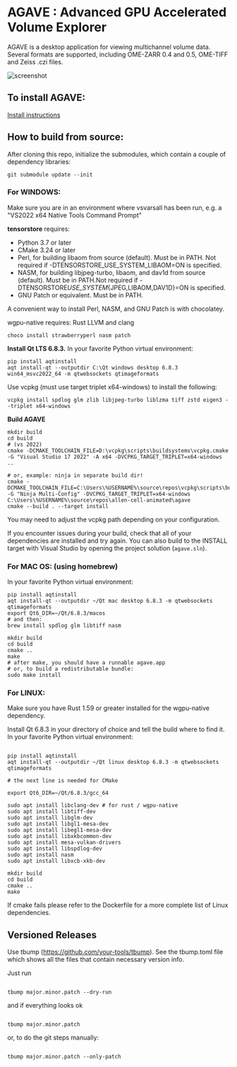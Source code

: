 # AGAVE : Advanced GPU Accelerated Volume Explorer

AGAVE is a desktop application for viewing multichannel volume data. Several formats are supported, including OME-ZARR 0.4 and 0.5, OME-TIFF and Zeiss .czi files.

![screenshot](https://github.com/user-attachments/assets/b96618f2-7020-4b93-936e-9b32b795ea83)

## To install AGAVE:

[Install instructions](INSTALL.md)

## How to build from source:

After cloning this repo, initialize the submodules, which contain a couple of dependency libraries:

```
git submodule update --init
```

### For WINDOWS:

Make sure you are in an environment where vsvarsall has been run, e.g. a "VS2022 x64 Native Tools Command Prompt"

**tensorstore** requires:

- Python 3.7 or later
- CMake 3.24 or later
- Perl, for building libaom from source (default). Must be in PATH. Not required if -DTENSORSTORE_USE_SYSTEM_LIBAOM=ON is specified.
- NASM, for building libjpeg-turbo, libaom, and dav1d from source (default). Must be in PATH.Not required if -DTENSORSTORE*USE_SYSTEM*{JPEG,LIBAOM,DAV1D}=ON is specified.
- GNU Patch or equivalent. Must be in PATH.

A convenient way to install Perl, NASM, and GNU Patch is with chocolatey.

wgpu-native requires:
Rust
LLVM and clang

```
choco install strawberryperl nasm patch
```

**Install Qt LTS 6.8.3.**
In your favorite Python virtual environment:

```
pip install aqtinstall
aqt install-qt --outputdir C:\Qt windows desktop 6.8.3 win64_msvc2022_64 -m qtwebsockets qtimageformats

```

Use vcpkg (must use target triplet x64-windows) to install the following:

```
vcpkg install spdlog glm zlib libjpeg-turbo liblzma tiff zstd eigen3 --triplet x64-windows
```

**Build AGAVE**

```
mkdir build
cd build
# (vs 2022)
cmake -DCMAKE_TOOLCHAIN_FILE=D:\vcpkg\scripts\buildsystems\vcpkg.cmake -G "Visual Studio 17 2022" -A x64 -DVCPKG_TARGET_TRIPLET=x64-windows ..

# or, example: ninja in separate build dir!
cmake -DCMAKE_TOOLCHAIN_FILE=C:\Users\%USERNAME%\source\repos\vcpkg\scripts\buildsystems\vcpkg.cmake -G "Ninja Multi-Config" -DVCPKG_TARGET_TRIPLET=x64-windows C:\Users\%USERNAME%\source\repos\allen-cell-animated\agave
cmake --build . --target install
```

You may need to adjust the vcpkg path depending on your configuration.

If you encounter issues during your build, check that all of your dependencies are installed and try again. You can also build to the INSTALL target with Visual Studio by opening the project solution (`agave.sln`).

### For MAC OS: (using homebrew)

In your favorite Python virtual environment:

```
pip install aqtinstall
aqt install-qt --outputdir ~/Qt mac desktop 6.8.3 -m qtwebsockets qtimageformats
export Qt6_DIR=~/Qt/6.8.3/macos
# and then:
brew install spdlog glm libtiff nasm

mkdir build
cd build
cmake ..
make
# after make, you should have a runnable agave.app
# or, to build a redistributable bundle:
sudo make install
```

### For LINUX:

Make sure you have Rust 1.59 or greater installed for the wgpu-native dependency.

Install Qt 6.8.3 in your directory of choice and tell the build where to find it.
In your favorite Python virtual environment:

```

pip install aqtinstall
aqt install-qt --outputdir ~/Qt linux desktop 6.8.3 -m qtwebsockets qtimageformats

# the next line is needed for CMake

export Qt6_DIR=~/Qt/6.8.3/gcc_64

sudo apt install libclang-dev # for rust / wgpu-native
sudo apt install libtiff-dev
sudo apt install libglm-dev
sudo apt install libgl1-mesa-dev
sudo apt install libegl1-mesa-dev
sudo apt install libxkbcommon-dev
sudo apt install mesa-vulkan-drivers
sudo apt install libspdlog-dev
sudo apt install nasm
sudo apt install libxcb-xkb-dev

mkdir build
cd build
cmake ..
make

```

If cmake fails please refer to the Dockerfile for a more complete list of Linux dependencies.

## Versioned Releases

Use tbump (https://github.com/your-tools/tbump). See the tbump.toml file which shows all the files that contain necessary version info.

Just run

```

tbump major.minor.patch --dry-run

```

and if everything looks ok

```

tbump major.minor.patch

```

or, to do the git steps manually:

```

tbump major.minor.patch --only-patch

```

